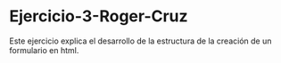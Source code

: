 # Ejercicio-3-Roger-Cruz

Este ejercicio explica el desarrollo de la estructura de la creación de un formulario en html.
